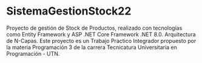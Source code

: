 # SistemaGestionStock22
Proyecto de gestión de Stock de Productos, realizado con tecnologías como Entity Framework y ASP .NET Core Framework .NET 8.0. Arquitectura de N-Capas.
Este proyecto es un Trabajo Practico Integrador propuesto por la materia Programación 3 de la carrera Tecnicatura Universitaria en Programación - UTN. 
